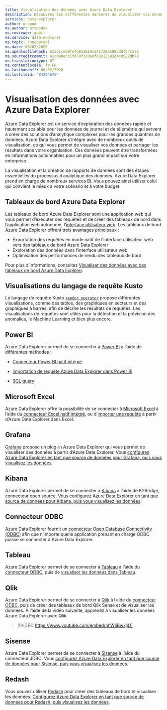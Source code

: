 ```yaml
---
title: Visualisation des données avec Azure Data Explorer
description: Découvrez les différentes manières de visualiser vos données Azure Data Explorer.
services: data-explorer
author: orspod
ms.author: orspodek
ms.reviewer: gabil
ms.service: data-explorer
ms.topic: conceptual
ms.date: 06/02/2020
ms.openlocfilehash: b1351ceb9fe4b81a818ca41728a588dddfb4c5a2
ms.sourcegitcommit: 41cd88acc1fd79f320a8fe8012583d4c8522db78
ms.translationtype: HT
ms.contentlocale: fr-FR
ms.lasthandoff: 06/02/2020
ms.locfileid: "84294676"
---
```

# <a name="data-visualization-with-azure-data-explorer"></a>Visualisation des données avec Azure Data Explorer 

Azure Data Explorer est un service d’exploration des données rapide et hautement scalable pour les données de journal et de télémétrie qui servent à créer des solutions d’analytique complexes pour les grandes quantités de données. Azure Data Explorer s’intègre avec de nombreux outils de visualisation, ce qui vous permet de visualiser vos données et partager les résultats dans votre organisation. Ces données peuvent être transformées en informations actionnables pour un plus grand impact sur votre entreprise.

La visualisation et la création de rapports de données sont des étapes essentielles du processus d’analytique des données. Azure Data Explorer prend en charge de nombreux services BI. Vous pouvez ainsi utiliser celui qui convient le mieux à votre scénario et à votre budget.

## <a name="azure-data-explorer-dashboards"></a>Tableaux de bord Azure Data Explorer

Les tableaux de bord Azure Data Explorer sont une application web qui vous permet d’exécuter des requêtes et de créer des tableaux de bord dans l’application web autonome, l’[interface utilisateur web](web-query-data.md). Les tableaux de bord Azure Data Explorer offrent trois avantages principaux :

* Exportation des requêtes en mode natif de l’interface utilisateur web vers des tableaux de bord Azure Data Explorer 
* Exploration des données dans l’interface utilisateur web
* Optimisation des performances de rendu des tableaux de bord

Pour plus d’informations, consultez [Visualiser des données avec des tableaux de bord Azure Data Explorer](azure-data-explorer-dashboards.md).

## <a name="kusto-query-language-visualizations"></a>Visualisations du langage de requête Kusto

Le langage de requête Kusto [`render operator`](kusto/query/renderoperator.md) propose différentes visualisations, comme des tables, des graphiques en secteurs et des graphiques à barres, afin de décrire les résultats de requêtes. Les visualisations de requêtes sont utiles pour la détection et la prévision des anomalies, le Machine Learning et bien plus encore.

## <a name="power-bi"></a>Power BI

Azure Data Explorer permet de se connecter à [Power BI](https://powerbi.microsoft.com) à l’aide de différentes méthodes : 

  * [Connecteur Power BI natif intégré](power-bi-connector.md)

  * [Importation de requête Azure Data Explorer dans Power BI](power-bi-imported-query.md)
 
  * [SQL query](power-bi-sql-query.md)

## <a name="microsoft-excel"></a>Microsoft Excel

Azure Data Explorer offre la possibilité de se connecter à [Microsoft Excel](https://products.office.com/excel) à l’aide du [connecteur Excel natif intégré](excel-connector.md), ou d’[importer une requête](excel-blank-query.md) à partir d’Azure Data Explorer dans Excel.

## <a name="grafana"></a>Grafana

[Grafana](https://grafana.com) propose un plug-in Azure Data Explorer qui vous permet de visualiser des données à partir d’Azure Data Explorer. Vous [configurez Azure Data Explorer en tant que source de données pour Grafana, puis vous visualisez les données](grafana.md). 

## <a name="kibana"></a>Kibana

Azure Data Explorer permet de se connecter à [Kibana](https://www.elastic.co/guide/en/kibana/6.8/discover.html) à l’aide de K2Bridge, connecteur open source. Vous [configurez Azure Data Explorer en tant que source de données pour Kibana, puis vous visualisez les données](k2bridge.md).

## <a name="odbc-connector"></a>Connecteur ODBC

Azure Data Explorer fournit un [connecteur Open Database Connectivity (ODBC)](connect-odbc.md) afin que n’importe quelle application prenant en charge ODBC puisse se connecter à Azure Data Explorer.

## <a name="tableau"></a>Tableau

Azure Data Explorer permet de se connecter à [Tableau](https://www.tableau.com) à l’aide du [connecteur ODBC](connect-odbc.md), puis de [visualiser les données dans Tableau](tableau.md).

## <a name="qlik"></a>Qlik

Azure Data Explorer permet de se connecter à [Qlik](https://www.qlik.com) à l’aide du [connecteur ODBC](connect-odbc.md), puis de créer des tableaux de bord Qlik Sense et de visualiser les données. À l’aide de la vidéo suivante, apprenez à visualiser les données Azure Data Explorer avec Qlik. 

> [!VIDEO https://www.youtube.com/embed/nhWIiBwxjjU]  

## <a name="sisense"></a>Sisense

Azure Data Explorer permet de se connecter à [Sisense](https://www.sisense.com) à l’aide du connecteur JDBC. Vous [configurez Azure Data Explorer en tant que source de données pour Sisense, puis vous visualisez les données](sisense.md).

## <a name="redash"></a>Redash

Vous pouvez utiliser [Redash](https://redash.io/) pour créer des tableaux de bord et visualiser les données. [Configurez Azure Data Explorer en tant que source de données pour Redash, puis visualisez les données](redash.md).
